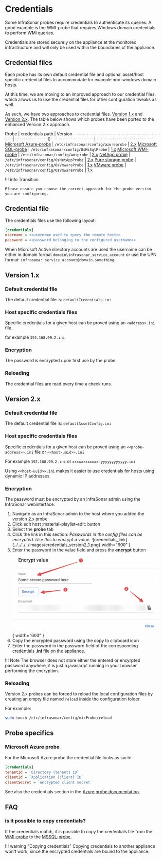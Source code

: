 # Credentials

Some InfraSonar probes require credentials to authenticate its queries. A good example is the WMI-probe that requires Windows domain credentials to perform WMI queries.

Credentials are stored securely on the appliance at the monitored infrastructure and will only be used within the boundaries of the appliance.

## Credential files

Each probe has its own default credential file and optional asset/host specific credential files to accommodate for example non-windows domain hosts.

At this time, we are moving to an improved approach to our credential files, which allows us to use the credential files for other configuration tweaks as well.
    
As such, we have two approaches to credential files. [Version 1.x](credentials.md#version-1) and [Version 2.x](credentials.md#version-2). The table below shows which probes have been ported to the enhanced Version 2.x approach.

Probe                                          | credentials path                       | Version
-----------------------------------------------|-----------------0----------------------|------------------------------
[Microsoft Azure-probe](../microsoft_azure.md) | `/etc/infrasonar/config/azureprobe`    | [2.x](credentials.md#version-2)
[Microsoft SQL-probe](../microsoft_sql.md)     | `/etc/infrasonar/config/OsMsSqlProbe`  | [1.x](credentials.md#version-1)
[Microsoft WMI-probe](../wmi.md)               | `/etc/infrasonar/config/wmiprobe`      | [2.x](credentials.md#version-2)
[NetApp probe](../netapp.md)                   | `/etc/infrasonar/config/OsNetAppProbe` | [2.x](credentials.md#version-1)
[Pure storage probe](../pure_probe.md)         | `/etc/infrasonar/config/OsVmwareProbe` | [1.x](credentials.md#version-1)
[VMware probe](../vmware.md)                   | `/etc/infrasonar/config/OsVmwareProbe` | [1.x](credentials.md#version-1)

!!! info Transition

    Please ensure you choose the correct approach for the probe version you are configuring.

## Credential file

The credentials files use the following layout:

```ini
[credentials]
username = <<username used to query the remote host>>
password = <<password belonging to the configured username>>
```

When Microsoft Active directory accounts are used the username can be either in domain format `domain\infrasonar_service_account` or use the UPN format: `infrasonar_service_account@domain.something`

## Version 1.x

### Default credential file

The default credential file is: `defaultCredentials.ini`

### Host specific credentials files

Specific credentials for a given host can be proved using an `<address>.ini` file.

for example `192.168.99.2.ini`

### Encryption

The password is encrypted upon first use by the probe.

### Reloading

The credential files are read every time a check runs.

## Version 2.x

### Default credential file

The default credential file is: `defaultAssetConfig.ini`

### Host specific credentials files

Specific credentials for a given host can be proved using an `<<probe-address>>.ini` file or `<<host-uuid>>.ini`

For example `192.168.99.2.ini` or `xxxxxxxxxxxx-yyyyyyyyyyyy.ini`

Using `<<host-uuid>>.ini` makes it easier to use credentials for hosts using dynamic IP addresses.

### Encryption

The password must be encrypted by an InfraSonar admin using the InfraSonar webinterface.

1. Navigate as an InfraSonar admin to the host where you added the version 2.x probe
2. Click edit host :material-playlist-edit: button
3. Select the **probe** tab
4. Click the link in this section: *Passwords in the config files can be encrypted. Use this to encrypt a value.*
   ![credentials_link](../../../../images/credentials_version2_1.png{ width="600" }
5. Enter the password in the value field and press the **encrypt** button
   ![credentials_encrypt](../../../../images/credentials_version2_2.png){ width="600" }
6. Copy the encrypted password using the copy to clipboard icon
7. Enter the password in the password field of the corresponding credentials **.ini** file on the appliance.

!!! Note
    The browser does not store either the entered or encyrpted password anywhere, it is just a javascript running in your browser performing the encryption.

### Reloading

Version 2.x probes can be forced to reload the local configuration files by creating an empty file named `reload` inside the configuration folder.

For example:

```bash
sudo touch /etc/infrasonar/config/micProbe/reload
```

## Probe specifics

### Microsoft Azure probe

For the Microsoft Azure probe the credential file looks as such:

```ini
[credentials]
tenantId = `Directory (tenant) ID`
clientId = `Application (client) ID`
clientSecret = `encrypted client secret`
```

See also the credentials section in the [Azure probe documentation](../microsoft_azure.md#credentials).


## FAQ

### is it possible to copy credentials?

If the credentials match, it is possible to copy the credentials file from the [WMI-probe](../wmi.md) to the [MSSQL-probe](../microsoft_sql.md).

!!! warning "Copying credentials"
    Copying credentials to another appliance won't work, since the encrypted credentials are bound to the appliance.
